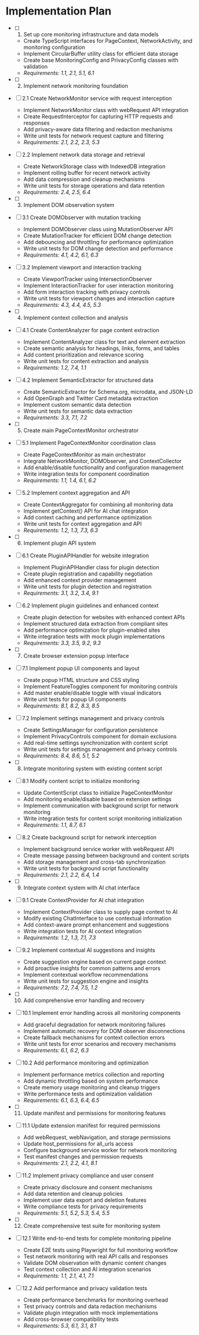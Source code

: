 # Implementation Plan

- [ ] 1. Set up core monitoring infrastructure and data models
  - Create TypeScript interfaces for PageContext, NetworkActivity, and monitoring configuration
  - Implement CircularBuffer utility class for efficient data storage
  - Create base MonitoringConfig and PrivacyConfig classes with validation
  - _Requirements: 1.1, 2.1, 5.1, 6.1_

- [ ] 2. Implement network monitoring foundation
- [ ] 2.1 Create NetworkMonitor service with request interception
  - Implement NetworkMonitor class with webRequest API integration
  - Create RequestInterceptor for capturing HTTP requests and responses
  - Add privacy-aware data filtering and redaction mechanisms
  - Write unit tests for network request capture and filtering
  - _Requirements: 2.1, 2.2, 2.3, 5.3_

- [ ] 2.2 Implement network data storage and retrieval
  - Create NetworkStorage class with IndexedDB integration
  - Implement rolling buffer for recent network activity
  - Add data compression and cleanup mechanisms
  - Write unit tests for storage operations and data retention
  - _Requirements: 2.4, 2.5, 6.4_

- [ ] 3. Implement DOM observation system
- [ ] 3.1 Create DOMObserver with mutation tracking
  - Implement DOMObserver class using MutationObserver API
  - Create MutationTracker for efficient DOM change detection
  - Add debouncing and throttling for performance optimization
  - Write unit tests for DOM change detection and performance
  - _Requirements: 4.1, 4.2, 6.1, 6.3_

- [ ] 3.2 Implement viewport and interaction tracking
  - Create ViewportTracker using IntersectionObserver
  - Implement InteractionTracker for user interaction monitoring
  - Add form interaction tracking with privacy controls
  - Write unit tests for viewport changes and interaction capture
  - _Requirements: 4.3, 4.4, 4.5, 5.3_

- [ ] 4. Implement context collection and analysis
- [ ] 4.1 Create ContentAnalyzer for page content extraction
  - Implement ContentAnalyzer class for text and element extraction
  - Create semantic analysis for headings, links, forms, and tables
  - Add content prioritization and relevance scoring
  - Write unit tests for content extraction and analysis
  - _Requirements: 1.2, 7.4, 1.1_

- [ ] 4.2 Implement SemanticExtractor for structured data
  - Create SemanticExtractor for Schema.org, microdata, and JSON-LD
  - Add OpenGraph and Twitter Card metadata extraction
  - Implement custom semantic data detection
  - Write unit tests for semantic data extraction
  - _Requirements: 3.3, 7.1, 7.2_

- [ ] 5. Create main PageContextMonitor orchestrator
- [ ] 5.1 Implement PageContextMonitor coordination class
  - Create PageContextMonitor as main orchestrator
  - Integrate NetworkMonitor, DOMObserver, and ContextCollector
  - Add enable/disable functionality and configuration management
  - Write integration tests for component coordination
  - _Requirements: 1.1, 1.4, 6.1, 6.2_

- [ ] 5.2 Implement context aggregation and API
  - Create ContextAggregator for combining all monitoring data
  - Implement getContext() API for AI chat integration
  - Add context caching and performance optimization
  - Write unit tests for context aggregation and API
  - _Requirements: 1.2, 1.3, 7.3, 6.3_

- [ ] 6. Implement plugin API system
- [ ] 6.1 Create PluginAPIHandler for website integration
  - Implement PluginAPIHandler class for plugin detection
  - Create plugin registration and capability negotiation
  - Add enhanced context provider management
  - Write unit tests for plugin detection and registration
  - _Requirements: 3.1, 3.2, 3.4, 9.1_

- [ ] 6.2 Implement plugin guidelines and enhanced context
  - Create plugin detection for websites with enhanced context APIs
  - Implement structured data extraction from compliant sites
  - Add performance optimization for plugin-enabled sites
  - Write integration tests with mock plugin implementations
  - _Requirements: 3.3, 3.5, 9.2, 9.3_

- [ ] 7. Create browser extension popup interface
- [ ] 7.1 Implement popup UI components and layout
  - Create popup HTML structure and CSS styling
  - Implement FeatureToggles component for monitoring controls
  - Add master enable/disable toggle with visual indicators
  - Write unit tests for popup UI components
  - _Requirements: 8.1, 8.2, 8.3, 8.5_

- [ ] 7.2 Implement settings management and privacy controls
  - Create SettingsManager for configuration persistence
  - Implement PrivacyControls component for domain exclusions
  - Add real-time settings synchronization with content script
  - Write unit tests for settings management and privacy controls
  - _Requirements: 8.4, 8.6, 5.1, 5.2_

- [ ] 8. Integrate monitoring system with existing content script
- [ ] 8.1 Modify content script to initialize monitoring
  - Update ContentScript class to initialize PageContextMonitor
  - Add monitoring enable/disable based on extension settings
  - Implement communication with background script for network monitoring
  - Write integration tests for content script monitoring initialization
  - _Requirements: 1.1, 8.7, 6.1_

- [ ] 8.2 Create background script for network interception
  - Implement background service worker with webRequest API
  - Create message passing between background and content scripts
  - Add storage management and cross-tab synchronization
  - Write unit tests for background script functionality
  - _Requirements: 2.1, 2.2, 6.4, 1.4_

- [ ] 9. Integrate context system with AI chat interface
- [ ] 9.1 Create ContextProvider for AI chat integration
  - Implement ContextProvider class to supply page context to AI
  - Modify existing ChatInterface to use contextual information
  - Add context-aware prompt enhancement and suggestions
  - Write integration tests for AI context integration
  - _Requirements: 1.2, 1.3, 7.1, 7.3_

- [ ] 9.2 Implement contextual AI suggestions and insights
  - Create suggestion engine based on current page context
  - Add proactive insights for common patterns and errors
  - Implement contextual workflow recommendations
  - Write unit tests for suggestion engine and insights
  - _Requirements: 7.2, 7.4, 7.5, 1.2_

- [ ] 10. Add comprehensive error handling and recovery
- [ ] 10.1 Implement error handling across all monitoring components
  - Add graceful degradation for network monitoring failures
  - Implement automatic recovery for DOM observer disconnections
  - Create fallback mechanisms for context collection errors
  - Write unit tests for error scenarios and recovery mechanisms
  - _Requirements: 6.1, 6.2, 6.3_

- [ ] 10.2 Add performance monitoring and optimization
  - Implement performance metrics collection and reporting
  - Add dynamic throttling based on system performance
  - Create memory usage monitoring and cleanup triggers
  - Write performance tests and optimization validation
  - _Requirements: 6.1, 6.3, 6.4, 6.5_

- [ ] 11. Update manifest and permissions for monitoring features
- [ ] 11.1 Update extension manifest for required permissions
  - Add webRequest, webNavigation, and storage permissions
  - Update host_permissions for all_urls access
  - Configure background service worker for network monitoring
  - Test manifest changes and permission requests
  - _Requirements: 2.1, 2.2, 4.1, 8.1_

- [ ] 11.2 Implement privacy compliance and user consent
  - Create privacy disclosure and consent mechanisms
  - Add data retention and cleanup policies
  - Implement user data export and deletion features
  - Write compliance tests for privacy requirements
  - _Requirements: 5.1, 5.2, 5.3, 5.4, 5.5_

- [ ] 12. Create comprehensive test suite for monitoring system
- [ ] 12.1 Write end-to-end tests for complete monitoring pipeline
  - Create E2E tests using Playwright for full monitoring workflow
  - Test network monitoring with real API calls and responses
  - Validate DOM observation with dynamic content changes
  - Test context collection and AI integration scenarios
  - _Requirements: 1.1, 2.1, 4.1, 7.1_

- [ ] 12.2 Add performance and privacy validation tests
  - Create performance benchmarks for monitoring overhead
  - Test privacy controls and data redaction mechanisms
  - Validate plugin integration with mock implementations
  - Add cross-browser compatibility tests
  - _Requirements: 5.3, 6.1, 3.1, 8.1_